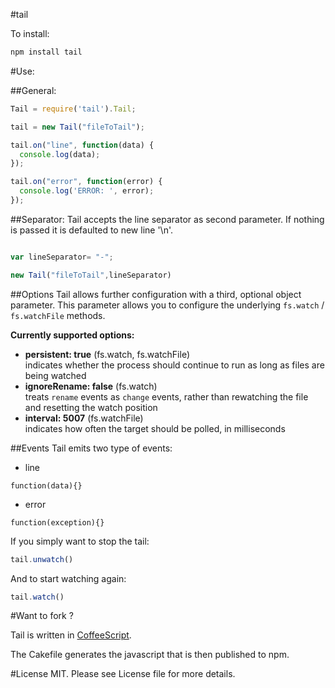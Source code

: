 #tail

To install:

```bash
npm install tail
```

#Use:

##General:
```javascript
Tail = require('tail').Tail;

tail = new Tail("fileToTail");

tail.on("line", function(data) {
  console.log(data);
});

tail.on("error", function(error) {
  console.log('ERROR: ', error);
});
````

##Separator:
Tail accepts the line separator as second parameter. If nothing is passed it is defaulted to new line '\n'.

```javascript

var lineSeparator= "-";

new Tail("fileToTail",lineSeparator)
```

##Options
Tail allows further configuration with a third, optional object parameter. This parameter allows you to configure the underlying `fs.watch` / `fs.watchFile` methods.

**Currently supported options:**
- **persistent: true** (fs.watch, fs.watchFile) <br> indicates whether the process should continue to run as long as files are being watched
- **ignoreRename: false** (fs.watch) <br> treats `rename` events as `change` events, rather than rewatching the file and resetting the watch position
- **interval: 5007** (fs.watchFile) <br> indicates how often the target should be polled, in milliseconds

##Events
Tail emits two type of events:

* line 
```
function(data){}
```
* error
```
function(exception){}
```

If you simply want to stop the tail:

```javascript
tail.unwatch()
```

And to start watching again:
```javascript
tail.watch()
```

#Want to fork ?

Tail is written in [CoffeeScript](http://jashkenas.github.com/coffee-script/).

The Cakefile generates the javascript that is then published to npm.

#License
MIT. Please see License file for more details.

